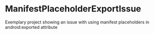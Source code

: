 # ManifestPlaceholderExportIssue
Exemplary project showing an issue with using manifest placeholders in android:exported attribute
